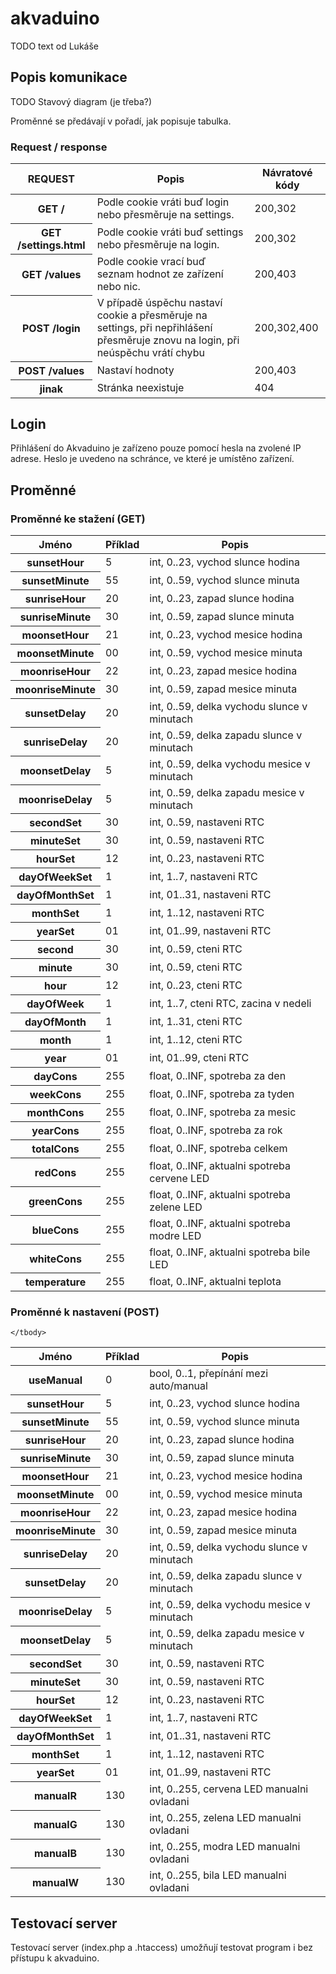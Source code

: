# akvaduino

TODO text od Lukáše

## Popis komunikace

TODO Stavový diagram (je třeba?)

Proměnné se předávají v pořadí, jak popisuje tabulka.

### Request / response


<table>
	<thead>
		<tr><th>REQUEST</th><th>Popis</th><th>Návratové kódy</th></tr>
	</thead>
	<tbody>
		<tr><th>GET /</th><td>Podle cookie vráti buď login nebo přesměruje na settings.</td><td>200,302</td></tr>
		<tr><th>GET /settings.html</th><td>Podle cookie vráti buď settings nebo přesměruje na login.</td><td>200,302</td></tr>
		<tr><th>GET /values</th><td>Podle cookie vrací buď seznam hodnot ze zařízení nebo nic.</td><td>200,403</td></tr>
		<tr><th>POST /login</th><td>V případě úspěchu nastaví cookie a přesměruje na settings, při nepřihlášení přesměruje znovu na login, při neúspěchu vrátí chybu</td><td>200,302,400</td></tr>
		<tr><th>POST /values</th><td>Nastaví hodnoty</td><td>200,403</td></tr>
		<tr><th>jinak</th><td>Stránka neexistuje</td><td>404</td></tr>
	</tbody>
</table>

## Login 

Přihlášení do Akvaduino je zařízeno pouze pomocí hesla na zvolené IP adrese. Heslo je uvedeno na schránce, ve které je umístěno zařízení.

## Proměnné

### Proměnné ke stažení (GET)

<table>
	<thead>
		<tr><th>Jméno</th><th>Příklad</th><th>Popis</th></tr>
	</thead>
	<tbody>
		<tr><th>sunsetHour</th><td>5</td><td>int, 0..23, vychod slunce hodina</td></tr>
		<tr><th>sunsetMinute</th><td>55</td><td>int, 0..59, vychod slunce minuta</td></tr>
		<tr><th>sunriseHour</th><td>20</td><td>int, 0..23, zapad slunce hodina</td></tr>
		<tr><th>sunriseMinute</th><td>30</td><td>int, 0..59, zapad slunce minuta</td></tr>
		<tr><th>moonsetHour</th><td>21</td><td>int, 0..23, vychod mesice hodina</td></tr>
		<tr><th>moonsetMinute</th><td>00</td><td>int, 0..59, vychod mesice minuta</td></tr>
		<tr><th>moonriseHour</th><td>22</td><td>int, 0..23, zapad mesice hodina</td></tr>
		<tr><th>moonriseMinute</th><td>30</td><td>int, 0..59, zapad mesice minuta</td></tr>
		<tr><th>sunsetDelay</th><td>20</td><td>int, 0..59, delka vychodu slunce v minutach</td></tr>
		<tr><th>sunriseDelay</th><td>20</td><td>int, 0..59, delka zapadu slunce v minutach</td></tr>
		<tr><th>moonsetDelay</th><td>5</td><td>int, 0..59, delka vychodu mesice v minutach</td></tr>
		<tr><th>moonriseDelay</th><td>5</td><td>int, 0..59, delka zapadu mesice v minutach</td></tr>	
		<tr><th>secondSet</th><td>30</td><td>int, 0..59, nastaveni RTC</td></tr>
		<tr><th>minuteSet</th><td>30</td><td>int, 0..59, nastaveni RTC</td></tr>
		<tr><th>hourSet</th><td>12</td><td>int, 0..23, nastaveni RTC</td></tr>
		<tr><th>dayOfWeekSet</th><td>1</td><td>int, 1..7, nastaveni RTC</td></tr>
		<tr><th>dayOfMonthSet</th><td>1</td><td>int, 01..31, nastaveni RTC</td></tr>
		<tr><th>monthSet</th><td>1</td><td>int, 1..12, nastaveni RTC</td></tr>
		<tr><th>yearSet</th><td>01</td><td>int, 01..99, nastaveni RTC</td></tr>	
		<tr><th>second</th><td>30</td><td>int, 0..59, cteni RTC</td></tr>
		<tr><th>minute</th><td>30</td><td>int, 0..59, cteni RTC</td></tr>
		<tr><th>hour</th><td>12</td><td>int, 0..23, cteni RTC</td></tr>
		<tr><th>dayOfWeek</th><td>1</td><td>int, 1..7, cteni RTC, zacina v nedeli</td></tr>
		<tr><th>dayOfMonth</th><td>1</td><td>int, 1..31, cteni RTC</td></tr>
		<tr><th>month</th><td>1</td><td>int, 1..12, cteni RTC</td></tr>
		<tr><th>year</th><td>01</td><td>int, 01..99, cteni RTC</td></tr>
		<tr><th>dayCons</th><td>255</td><td>float, 0..INF, spotreba za den</td></tr>
		<tr><th>weekCons</th><td>255</td><td>float, 0..INF, spotreba za tyden</td></tr>
		<tr><th>monthCons</th><td>255</td><td>float, 0..INF, spotreba za mesic</td></tr>
		<tr><th>yearCons</th><td>255</td><td>float, 0..INF, spotreba za rok</td></tr>
		<tr><th>totalCons</th><td>255</td><td>float, 0..INF, spotreba celkem</td></tr>
		<tr><th>redCons</th><td>255</td><td>float, 0..INF, aktualni spotreba cervene LED</td></tr>
		<tr><th>greenCons</th><td>255</td><td>float, 0..INF, aktualni spotreba zelene LED</td></tr>
		<tr><th>blueCons</th><td>255</td><td>float, 0..INF, aktualni spotreba modre LED</td></tr>
		<tr><th>whiteCons</th><td>255</td><td>float, 0..INF, aktualni spotreba bile LED</td></tr>
		<tr><th>temperature</th><td>255</td><td>float, 0..INF, aktualni teplota</td></tr>
	</tbody>
</table>

### Proměnné k nastavení (POST)
<table>
	<thead>
		<tr><th>Jméno</th><th>Příklad</th><th>Popis</th></tr>
	</thead>
	<tbody>
		<tr><th>useManual</th><td>0</td><td>bool, 0..1, přepínání mezi auto/manual</td></tr>
		<tr><th>sunsetHour</th><td>5</td><td>int, 0..23, vychod slunce hodina</td></tr>
		<tr><th>sunsetMinute</th><td>55</td><td>int, 0..59, vychod slunce minuta</td></tr>
		<tr><th>sunriseHour</th><td>20</td><td>int, 0..23, zapad slunce hodina</td></tr>
		<tr><th>sunriseMinute</th><td>30</td><td>int, 0..59, zapad slunce minuta</td></tr>
		<tr><th>moonsetHour</th><td>21</td><td>int, 0..23, vychod mesice hodina</td></tr>
		<tr><th>moonsetMinute</th><td>00</td><td>int, 0..59, vychod mesice minuta</td></tr>
		<tr><th>moonriseHour</th><td>22</td><td>int, 0..23, zapad mesice hodina</td></tr>
		<tr><th>moonriseMinute</th><td>30</td><td>int, 0..59, zapad mesice minuta</td></tr>
		<tr><th>sunriseDelay</th><td>20</td><td>int, 0..59, delka vychodu slunce v minutach</td></tr>
		<tr><th>sunsetDelay</th><td>20</td><td>int, 0..59, delka zapadu slunce v minutach</td></tr>
		<tr><th>moonriseDelay</th><td>5</td><td>int, 0..59, delka vychodu mesice v minutach</td></tr>
		<tr><th>moonsetDelay</th><td>5</td><td>int, 0..59, delka zapadu mesice v minutach</td></tr>	
		<tr><th>secondSet</th><td>30</td><td>int, 0..59, nastaveni RTC</td></tr>
		<tr><th>minuteSet</th><td>30</td><td>int, 0..59, nastaveni RTC</td></tr>
		<tr><th>hourSet</th><td>12</td><td>int, 0..23, nastaveni RTC</td></tr>
		<tr><th>dayOfWeekSet</th><td>1</td><td>int, 1..7, nastaveni RTC</td></tr>
		<tr><th>dayOfMonthSet</th><td>1</td><td>int, 01..31, nastaveni RTC</td></tr>
		<tr><th>monthSet</th><td>1</td><td>int, 1..12, nastaveni RTC</td></tr>
		<tr><th>yearSet</th><td>01</td><td>int, 01..99, nastaveni RTC</td></tr>	
		<tr><th>manualR</th><td>130</td><td>int, 0..255, cervena LED manualni ovladani</td></tr>
		<tr><th>manualG</th><td>130</td><td>int, 0..255, zelena LED manualni ovladani</td></tr>
		<tr><th>manualB</th><td>130</td><td>int, 0..255, modra LED manualni ovladani</td></tr>
		<tr><th>manualW</th><td>130</td><td>int, 0..255, bila LED manualni ovladani</td></tr>
		
	</tbody>
</table>


## Testovací server

Testovací server (index.php a .htaccess) umožňují testovat program i bez přístupu k akvaduino.

